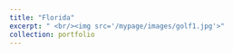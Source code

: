 ```yaml
---
title: "Florida"
excerpt: " <br/><img src='/mypage/images/golf1.jpg'>"
collection: portfolio
---
```

